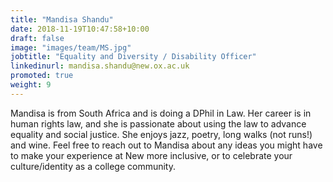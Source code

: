 ```yaml
---
title: "Mandisa Shandu"
date: 2018-11-19T10:47:58+10:00
draft: false
image: "images/team/MS.jpg"
jobtitle: "Equality and Diversity / Disability Officer"
linkedinurl: mandisa.shandu@new.ox.ac.uk
promoted: true
weight: 9
---
```


Mandisa is from South Africa and is doing a DPhil in Law. Her career is in human rights law, and she is passionate about using the law to advance equality and social justice. She enjoys jazz, poetry, long walks (not runs!) and wine. Feel free to reach out to Mandisa about any ideas you might have to make your experience at New more inclusive, or to celebrate your culture/identity as a college community.  